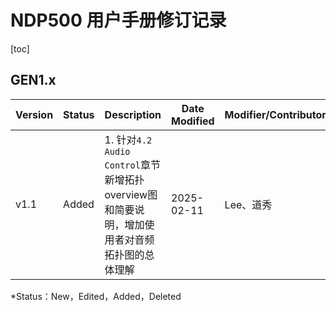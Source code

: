 # NDP500 用户手册修订记录

[toc]



## GEN1.x

| Version | Status | Description                                                  | Date Modified | Modifier/Contributor |
| ------- | ------ | ------------------------------------------------------------ | ------------- | -------------------- |
| v1.1    | Added  | 1. 针对`4.2 Audio Control`章节新增拓扑overview图和简要说明，增加使用者对音频拓扑图的总体理解 | 2025-02-11    | Lee、道秀            |

*Status：New，Edited，Added，Deleted


